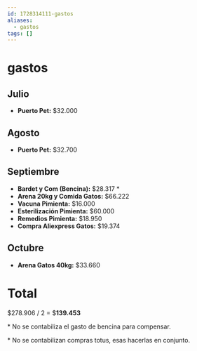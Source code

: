 ```yaml
---
id: 1728314111-gastos
aliases:
  - gastos
tags: []
---
```


# gastos

## Julio

- **Puerto Pet:** $32.000

## Agosto

- **Puerto Pet:** $32.700

## Septiembre

- **Bardet y Com (Bencina):** $28.317 \*
- **Arena 20kg y Comida Gatos:** $66.222
- **Vacuna Pimienta:** $16.000
- **Esterilización Pimienta:** $60.000
- **Remedios Pimienta:** $18.950
- **Compra Aliexpress Gatos:** $19.374

## Octubre

- **Arena Gatos 40kg:** $33.660

# Total

$278.906 / 2 = $**139.453**

\* No se contabiliza el gasto de bencina para compensar.

\* No se contabilizan compras totus, esas hacerlas en conjunto.
